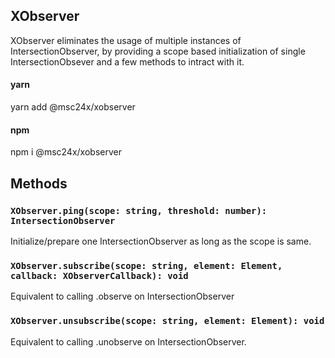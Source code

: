 ## XObserver
XObserver eliminates the usage of multiple instances of IntersectionObserver, by providing a scope based initialization of single IntersectionObsever and a few methods to intract with it.

#### yarn
yarn add @msc24x/xobserver
#### npm
npm i @msc24x/xobserver

## Methods

### `XObserver.ping(scope: string, threshold: number): IntersectionObserver`
Initialize/prepare one IntersectionObserver as long as the scope is same.


### `XObserver.subscribe(scope: string, element: Element, callback: XObserverCallback): void`
Equivalent to calling .observe on IntersectionObserver


### `XObserver.unsubscribe(scope: string, element: Element): void`
Equivalent to calling .unobserve on IntersectionObserver.
